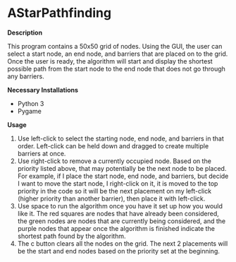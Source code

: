 # AStarPathfinding

**Description**

This program contains a 50x50 grid of nodes. Using the GUI, the user can select a start node, an end node, and barriers that are placed on to the grid. Once the user is ready, the algorithm will start and display the shortest possible path from the start node to the end node that does not go through any barriers. 

**Necessary Installations**
* Python 3
* Pygame

**Usage**

1. Use left-click to select the starting node, end node, and barriers in that order. Left-click can be held down and dragged to create multiple barriers at once.
2. Use right-click to remove a currently occupied node. Based on the priority listed above, that may potentially be the next node to be placed. For example, if I place the start node, end node, and barriers, but decide I want to move the start node, I right-click on it, it is moved to the top priority in the code so it will be the next placement on my left-click (higher priority than another barrier), then place it with left-click.
3. Use space to run the algorithm once you have it set up how you would like it. The red squares are nodes that have already been considered, the green nodes are nodes that are currently being considered, and the purple nodes that appear once the algorithm is finished indicate the shortest path found by the algorithm.
4. The c button clears all the nodes on the grid. The next 2 placements will be the start and end nodes based on the priority set at the beginning.
